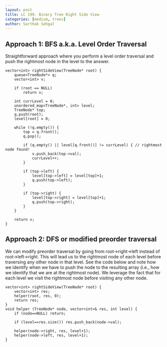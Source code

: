 ```yaml
---
layout: post
title: LC 199. Binary Tree Right Side View
categories: [medium, trees]
author: Sarthak Sehgal
---
```


## Approach 1: BFS a.k.a. Level Order Traversal
Straightforward approach where you perform a level order traversal and push the rightmost node in the level to the answer.

```
vector<int> rightSideView(TreeNode* root) {
    queue<TreeNode*> q;
    vector<int> v;

    if (root == NULL)
        return v;

    int currLevel = 0;
    unordered_map<TreeNode*, int> level;
    TreeNode* top;
    q.push(root);
    level[root] = 0;

    while (!q.empty()) {
        top = q.front();
        q.pop();

        if (q.empty() || level[q.front()] != currLevel) { // rightmost node found!
            v.push_back(top->val);
            currLevel++;
        }

        if (top->left) {
            level[top->left] = level[top]+1;
            q.push(top->left);
        }

        if (top->right) {
            level[top->right] = level[top]+1;
            q.push(top->right);
        }
    }

    return v;
}
```

## Approach 2: DFS or modified preorder traversal
We can modify preorder traversal by going from root->right->left instead of root->left->right. This will lead us to the rightmost node of each level before traversing any other node in that level. See the code below and note how we identify when we have to push the node to the resulting array (i.e., how we identify that we are at the rightmost node). We leverage the fact that for each level we visit the rightmost node before visiting any other node.

```
vector<int> rightSideView(TreeNode* root) {
    vector<int> res;
    helper(root, res, 0);
    return res;
}
void helper (TreeNode* node, vector<int>& res, int level) {
    if (node==NULL) return;

    if (level==res.size()) res.push_back(node->val);

    helper(node->right, res, level+1);
    helper(node->left, res, level+1);
}
```